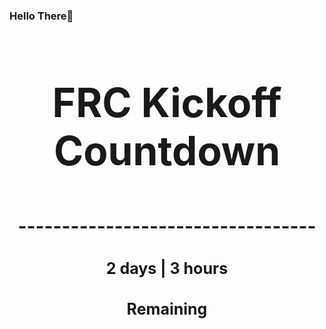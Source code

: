 ### Hello There👋

<!---START-TIMER--->
<h3 align='center' style='font-size: 64px;'>FRC Kickoff Countdown</h3>
<h3 align='center' style='font-size: 30px;'>----------------------------------</h3>
<h3 align='center' style='font-size: 25px;'>2 days | 3 hours</h3>
<h3 align='center' style='font-size: 25px;'>Remaining</h3>
<!---END-TIMER--->
